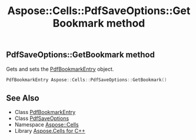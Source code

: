 ﻿---
title: Aspose::Cells::PdfSaveOptions::GetBookmark method
linktitle: GetBookmark
second_title: Aspose.Cells for C++ API Reference
description: 'Aspose::Cells::PdfSaveOptions::GetBookmark method. Gets and sets the PdfBookmarkEntry object in C++.'
type: docs
weight: 800
url: /cpp/aspose.cells/pdfsaveoptions/getbookmark/
---
## PdfSaveOptions::GetBookmark method


Gets and sets the [PdfBookmarkEntry](../) object.

```cpp
PdfBookmarkEntry Aspose::Cells::PdfSaveOptions::GetBookmark()
```

## See Also

* Class [PdfBookmarkEntry](../../../aspose.cells.rendering/pdfbookmarkentry/)
* Class [PdfSaveOptions](../)
* Namespace [Aspose::Cells](../../)
* Library [Aspose.Cells for C++](../../../)
